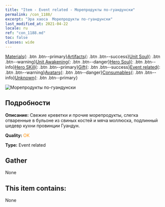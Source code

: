 ```yaml
---
title: "Item - Event related - Морепродукты по-гуандунски"
permalink: /con_1188/
excerpt: "Эра хаоса  Морепродукты по-гуандунски"
last_modified_at: 2021-04-22
locale: ru
ref: "con_1188.md"
toc: false
classes: wide
---
```

 [Materials](/ItemsRU/){: .btn .btn--primary}[Artifacts](/ItemsRU/Artifacts/){: .btn .btn--success}[Unit Soul](/ItemsRU/UnitSoul/){: .btn .btn--warning}[Unit Awakening](/ItemsRU/UnitAwakening/){: .btn .btn--danger}[Hero Soul](/ItemsRU/HeroSoul/){: .btn .btn--info}[Hero SKill](/ItemsRU/HeroSkill/){: .btn .btn--primary}[Gift](/ItemsRU/Gift/){: .btn .btn--success}[Event related](/ItemsRU/Events/){: .btn .btn--warning}[Avatars](/ItemsRU/Avatars/){: .btn .btn--danger}[Consumables](/ItemsRU/Consumables/){: .btn .btn--info}[Unknown](/ItemsRU/Unknown/){: .btn .btn--primary}

 ![Морепродукты по-гуандунски](/images/t/i_81512331.png)

## Подробности
 **Описание:** Свежие креветки и прочие морепродукты, слегка отваренные в бульоне из свиных костей и мяча моллюска, подлинный шедевр кухни провинции Гуандун.

 **Quality:** <span style="color: #FF8C00">OK</span>

 **Type:** Event related

## Gather

  None

## This item contains:

  None

